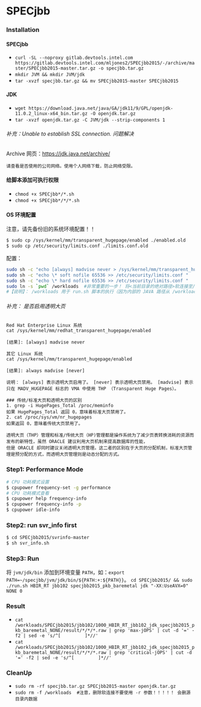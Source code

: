# SPECjbb

### Installation

#### SPECjbb
* ``curl -SL --noproxy gitlab.devtools.intel.com https://gitlab.devtools.intel.com/mljones2/SPECjbb2015/-/archive/master/SPECjbb2015-master.tar.gz -o specjbb.tar.gz``
* ``mkdir JVM && mkdir JVM/jdk``
* ``tar -xvzf specjbb.tar.gz && mv SPECjbb2015-master SPECjbb2015``

#### JDK
* ``wget https://download.java.net/java/GA/jdk11/9/GPL/openjdk-11.0.2_linux-x64_bin.tar.gz -O openjdk.tar.gz``
* ``tar -xvzf openjdk.tar.gz -C JVM/jdk --strip-components 1``

###### 补充：Unable to establish SSL connection. 问题解决
Archive 网页：https://jdk.java.net/archive/
```
请查看是否使用的公司网络。使用个人网络下载，防止网络受限。
```

#### 给脚本添加可执行权限
* ``chmod +x SPECjbb*/*.sh``
* ``chmod +x SPECjbb*/*/*.sh``


#### OS 环境配置
注意，请先备份旧的系统环境配置！！
```bash
$ sudo cp /sys/kernel/mm/transparent_hugepage/enabled ./enabled.old
$ sudo cp /etc/security/limits.conf ./limits.conf.old
```
配置：
```bash
sudo sh -c "echo [always] madvise never > /sys/kernel/mm/transparent_hugepage/enabled "
sudo sh -c "echo \* soft nofile 65536 >> /etc/security/limits.conf "
sudo sh -c "echo \* hard nofile 65536 >> /etc/security/limits.conf "
sudo ln -s `pwd` /workloads  #非常重要的一步！ 将<当前目录的绝对路径>软连接至/workloads。（注意！删除软连接要很小心！！！ 一定不要带 -r 参数！！）
#【说明】： /workloads 用于 run.sh 脚本的执行（因为内部的 JAVA 路径从 /workloads/JVM/$JVM/bin/java 运行
```

###### 补充： 是否启用透明大页
```
Red Hat Enterprise Linux 系统
cat /sys/kernel/mm/redhat_transparent_hugepage/enabled

[结果]: [always] madvise never

其它 Linux 系统
cat /sys/kernel/mm/transparent_hugepage/enabled

[结果]: always madvise [never]

说明： [always] 表示透明大页启用了。 [never] 表示透明大页禁用。 [madvise] 表示只在 MADV_HUGEPAGE 标志的 VMA 中使用 THP （Transparent Huge Pages）。

### 传统/标准大页和透明大页的区别
1. grep -i HugePages_Total /proc/meminfo
如果 HugePages_Total 返回 0，意味着标准大页禁用了。
2. cat /proc/sys/vm/nr_hugepages
如果返回 0，意味着传统大页禁用了。

透明大页（THP）管理和标准/传统大页（HP)管理都是操作系统为了减少页表转换消耗的资源而发布的新特性，虽然 ORACLE 建议利用大页机制来提高数据库的性能，
但是 ORACLE 却同时建议关闭透明大页管理。这二者的区别在于大页的分配机制，标准大页管理是预分配的方式，而透明大页管理则是动态分配的方式。
```

### Step1: Performance Mode
```bash
# CPU 功耗模式设置
$ cpupower frequency-set -g performance
# CPU 功耗模式查看
$ cpupower help frequency-info
$ cpupower frequency-info -p
$ cpupower idle-info
```

### Step2: run svr_info first
```bash
$ cd SPECjbb2015/svrinfo-master
$ sh svr_info.sh
```

### Step3: Run
将 ``jvm/jdk/bin`` 添加到环境变量 ``PATH``，如：``export PATH=~/specjbb/jvm/jdk/bin/${PATH:+:${PATH}}``。
``cd SPECjbb2015/ && sudo ./run.sh HBIR_RT jbb102 specjbb2015_pkb_baremetal jdk "-XX:UseAVX=0" NONE 0``

### Result
* ``cat /workloads/SPECjbb2015/jbb102/1000_HBIR_RT_jbb102_jdk_specjbb2015_pkb_baremetal_NONE/result/*/*/*.raw | grep 'max-jOPS' | cut -d '=' -f2 | sed -e 's/^[         ]*//'``
* ``cat /workloads/SPECjbb2015/jbb102/1000_HBIR_RT_jbb102_jdk_specjbb2015_pkb_baremetal_NONE/result/*/*/*.raw | grep 'critical-jOPS' | cut -d '=' -f2 | sed -e 's/^[         ]*//'``

### CleanUp
* ``sudo rm -rf specjbb.tar.gz SPECjbb2015-master openjdk.tar.gz``
* ``sudo rm -f /workloads  #注意，删除软连接不要使用 -r 参数！！！！！ 会删源目录内数据``

